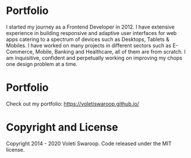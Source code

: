 # Portfolio

I started my journey as a Frontend Developer in 2012. I have extensive experience in building responsive and adaptive user interfaces for web apps catering to a spectrum of devices such as Desktops, Tablets & Mobiles. I have worked on many projects in different sectors such as E-Commerce, Mobile, Banking and Healthcare, all of them are from scratch. I am inquisitive, confident and perpetually working on improving my chops one design problem at a time.

# Portfolio

Check out my portfolio: https://voletiswaroop.github.io/

# Copyright and License

Copyright 2014 - 2020 Voleti Swaroop. Code released under the MIT license.
